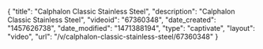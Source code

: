 {
    "title": "Calphalon Classic Stainless Steel",
    "description": "Calphalon Classic Stainless Steel",
    "videoid": "67360348",
    "date_created": "1457626738",
    "date_modified": "1471388194",
    "type": "captivate",
    "layout": "video",
    "url": "\/v\/calphalon-classic-stainless-steel\/67360348"
}